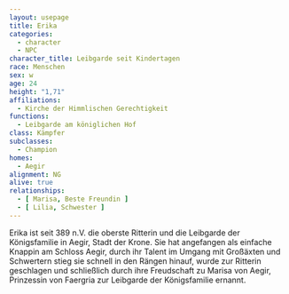 ```yaml
---
layout: usepage
title: Erika
categories:
  - character
  - NPC
character_title: Leibgarde seit Kindertagen
race: Menschen
sex: w
age: 24
height: "1,71"
affiliations:
  - Kirche der Himmlischen Gerechtigkeit
functions:
  - Leibgarde am königlichen Hof
class: Kämpfer
subclasses:
  - Champion
homes:
  - Aegir
alignment: NG
alive: true
relationships:
  - [ Marisa, Beste Freundin ]
  - [ Lilia, Schwester ]
---
```


Erika ist seit 389 n.V. die oberste Ritterin und die Leibgarde der Königsfamilie in Aegir, Stadt der Krone. Sie hat
angefangen als einfache Knappin am Schloss Aegir, durch ihr Talent im Umgang mit Großäxten und Schwertern stieg sie
schnell in den Rängen hinauf, wurde zur Ritterin geschlagen und schließlich durch ihre Freudschaft zu Marisa von Aegir,
Prinzessin von Faergria zur Leibgarde der Königsfamilie ernannt.